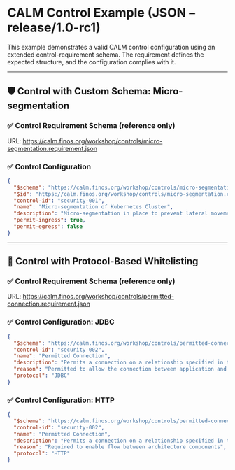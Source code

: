 # CALM Control Example (JSON – release/1.0-rc1)

This example demonstrates a valid CALM control configuration using an extended control-requirement schema. The requirement defines the expected structure, and the configuration complies with it.

---

## 🛡️ Control with Custom Schema: Micro-segmentation

### ✅ Control Requirement Schema (reference only)
URL: https://calm.finos.org/workshop/controls/micro-segmentation.requirement.json

### ✅ Control Configuration
```json
{
  "$schema": "https://calm.finos.org/workshop/controls/micro-segmentation.requirement.json",
  "$id": "https://calm.finos.org/workshop/controls/micro-segmentation.config.json",
  "control-id": "security-001",
  "name": "Micro-segmentation of Kubernetes Cluster",
  "description": "Micro-segmentation in place to prevent lateral movement outside of permitted flows",
  "permit-ingress": true,
  "permit-egress": false
}
```

---

## 🔗 Control with Protocol-Based Whitelisting

### ✅ Control Requirement Schema (reference only)
URL: https://calm.finos.org/workshop/controls/permitted-connection.requirement.json

### ✅ Control Configuration: JDBC
```json
{
  "$schema": "https://calm.finos.org/workshop/controls/permitted-connection.requirement.json",
  "control-id": "security-002",
  "name": "Permitted Connection",
  "description": "Permits a connection on a relationship specified in the architecture",
  "reason": "Permitted to allow the connection between application and database",
  "protocol": "JDBC"
}
```

### ✅ Control Configuration: HTTP
```json
{
  "$schema": "https://calm.finos.org/workshop/controls/permitted-connection.requirement.json",
  "control-id": "security-002",
  "name": "Permitted Connection",
  "description": "Permits a connection on a relationship specified in the architecture",
  "reason": "Required to enable flow between architecture components",
  "protocol": "HTTP"
}
```
